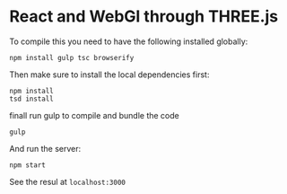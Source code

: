 # React and WebGl through THREE.js

To compile this you need to have the following installed globally:

    npm install gulp tsc browserify
  
Then make sure to install the local dependencies first:

    npm install
    tsd install
  
finall run gulp to compile and bundle the code

    gulp
  
And run the server:

    npm start
  
See the resul at `localhost:3000`
  
 